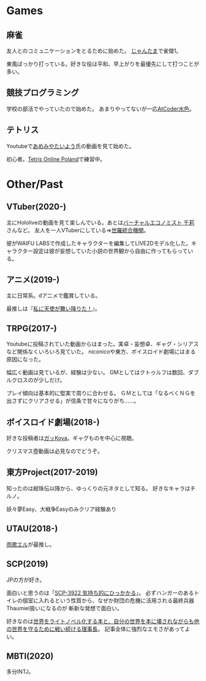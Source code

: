 
# Games
## 麻雀
友人とのコミュニケーションをとるために始めた。
[じゃんたま](https://mahjongsoul.com/)で雀傑1。

東風ばっかり打っている。好きな役は平和、早上がりを最優先にして打つことが多い。

## 競技プログラミング
学校の部活でやっていたので始めた。
あまりやってないが一応[AtCoder水色](https://atcoder.jp/users/bamboowonsstring)。

## テトリス
Youtubeで[あめみやたいよう](https://www.youtube.com/channel/UCHog7L3CzsDg2GH9aza1bPg)氏の動画を見て始めた。

初心者。[Tetris Online Poland](http://tetrisonline.pl/)で練習中。

# Other/Past

## VTuber(2020-)
主にHololiveの動画を見て楽しんでいる。あとは[バーチャルエコノミスト 千莉](https://www.youtube.com/channel/UCrfI1f0FF-VpIBzposSB5Pg)さんなど。
友人を一人VTuberにしている=>[世羅統合機関](https://www.youtube.com/channel/UCilXilj-aU5f8Wt6UrZEWxA)。

彼がWAIFU LABSで作成したキャラクターを編集してLIVE2Dモデル化した。キャラクター設定は彼が妄想していた小説の世界観から自由に作ってもらっている。

## アニメ(2019-)
主に日常系。dアニメで鑑賞している。

最推しは『[私に天使が舞い降りた！](http://watatentv.com/index.html)』。

## TRPG(2017-)
Youtubeに投稿されていた動画からはまった。実卓・妄想卓、ギャグ・シリアスなど関係なくいろいろ見ていた。
niconicoや東方、ボイスロイド劇場にはまる原因になった。

幅広く動画は見ているが、経験は少ない。
GMとしてはクトゥルフは数回、ダブルクロスのが少しだけ。

プレイ傾向は基本的に堅実で周りに合わせる。
ＧＭとしては「なるべくＮＧを出さずにクリアさせる」が信条で甘々になりがち……。

## ボイスロイド劇場(2018-)
好きな投稿者は[ガッKoya](https://www.nicovideo.jp/user/24250283)。ギャグものを中心に視聴。

クリスマス壺動画は必見なのでどうぞ。

## 東方Project(2017-2019)
知ったのは紺珠伝以降から、ゆっくりの元ネタとして知る。
好きなキャラはチルノ。

妖々夢Easy、大戦争Easyのみクリア経験あり

## UTAU(2018-)
[雨歌エル](https://www.mizuiro.info/amagaelu)が最推し。

## SCP(2019)
JPの方が好き。

面白いと思うのは「[SCP-3922 気持ち的にひっかかる](http://scp-jp.wikidot.com/scp-3022)」。
必ずハンガーのあるトイレの個室に入れるという性質から、なぜか財団の危機に活用される最終兵器Thaumiel扱いになるのが
斬新な発想で面白い。

好きなのは[世界をライトノベル化する本と、自分の世界を本に壊されながらも他の世界を守るために戦い続ける理事長](http://scp-jp.wikidot.com/scp-1989-jp)。
記事全体に強烈なエモさがあってよい。

## MBTI(2020)
多分INTJ。

